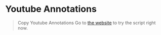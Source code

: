 # Youtube Annotations
> Copy Youtube Annotations
Go to [the website](http://yt.edurights.com/) to try the script right now.
